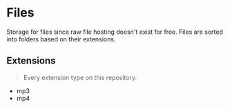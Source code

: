 # Files
Storage for files since raw file hosting doesn't exist for free. Files are sorted into folders based on their extensions.

## Extensions
> Every extension type on this repository.

- mp3
- mp4
